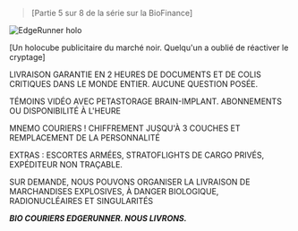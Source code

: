 >[Partie 5 sur 8 de la série sur la BioFinance]

![EdgeRunner holo](/resources/lore/edgerunner%20holo.png)

[Un holocube publicitaire du marché noir. Quelqu'un a oublié de réactiver le cryptage]

LIVRAISON GARANTIE EN 2 HEURES DE DOCUMENTS ET DE COLIS CRITIQUES DANS LE MONDE ENTIER. AUCUNE QUESTION POSÉE.

TÉMOINS VIDÉO AVEC PETASTORAGE BRAIN-IMPLANT. ABONNEMENTS OU DISPONIBILITÉ À L'HEURE

MNEMO COURIERS ! CHIFFREMENT JUSQU'À 3 COUCHES ET REMPLACEMENT DE LA PERSONNALITÉ

EXTRAS : ESCORTES ARMÉES, STRATOFLIGHTS DE CARGO PRIVÉS, EXPÉDITEUR NON TRAÇABLE.

SUR DEMANDE, NOUS POUVONS ORGANISER LA LIVRAISON DE MARCHANDISES EXPLOSIVES, À DANGER BIOLOGIQUE, RADIONUCLÉAIRES ET SINGULARITÉS

***BIO COURIERS EDGERUNNER. NOUS LIVRONS.***
